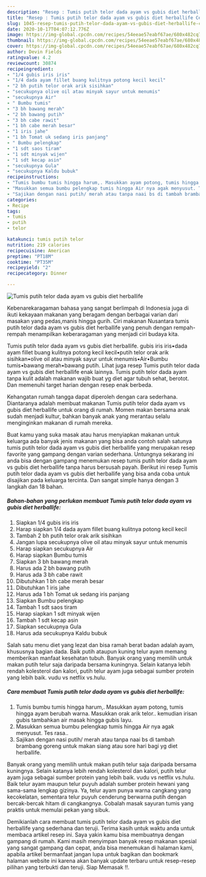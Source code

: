 ```yaml
---
description: "Resep : Tumis putih telor dada ayam vs gubis diet herballife Cepat"
title: "Resep : Tumis putih telor dada ayam vs gubis diet herballife Cepat"
slug: 1045-resep-tumis-putih-telor-dada-ayam-vs-gubis-diet-herballife-cepat
date: 2020-10-17T04:07:12.776Z
image: https://img-global.cpcdn.com/recipes/54eeae57eabf67ae/680x482cq70/tumis-putih-telor-dada-ayam-vs-gubis-diet-herballife-foto-resep-utama.jpg
thumbnail: https://img-global.cpcdn.com/recipes/54eeae57eabf67ae/680x482cq70/tumis-putih-telor-dada-ayam-vs-gubis-diet-herballife-foto-resep-utama.jpg
cover: https://img-global.cpcdn.com/recipes/54eeae57eabf67ae/680x482cq70/tumis-putih-telor-dada-ayam-vs-gubis-diet-herballife-foto-resep-utama.jpg
author: Devin Fields
ratingvalue: 4.2
reviewcount: 30874
recipeingredient:
- "1/4 gubis iris iris"
- "1/4 dada ayam fillet buang kulitnya potong kecil kecil"
- "2 bh putih telor orak arik sisihkan"
- "secukupnya olive oil atau minyak sayur untuk menumis"
- "secukupnya Air"
- " Bumbu tumis"
- "3 bh bawang merah"
- "2 bh bawang putih"
- "3 bh cabe rawit"
- "1 bh cabe merah besar"
- "1 iris jahe"
- "1 bh Tomat uk sedang iris panjang"
- " Bumbu pelengkap"
- "1 sdt saos tiram"
- "1 sdt minyak wijen"
- "1 sdt kecap asin"
- "secukupnya Gula"
- "secukupnya Kaldu bubuk"
recipeinstructions:
- "Tumis bumbu tumis hingga harum,. Masukkan ayam potong, tumis hingga ayam berubah warna. Masukkan orak arik telor.. kemudian irisan gubis tambahkan air masak hingga gubis layu."
- "Masukkan semua bumbu pelengkap tumis hingga Air nya agak menyusut. Tes rasa.."
- "Sajikan dengan nasi putih/ merah atau tanpa naai bs di tambah brambang goreng untuk makan siang atau sore hari bagi yg diet herballife."
categories:
- Recipe
tags:
- tumis
- putih
- telor

katakunci: tumis putih telor 
nutrition: 219 calories
recipecuisine: American
preptime: "PT18M"
cooktime: "PT35M"
recipeyield: "2"
recipecategory: Dinner

---
```



![Tumis putih telor dada ayam vs gubis diet herballife](https://img-global.cpcdn.com/recipes/54eeae57eabf67ae/680x482cq70/tumis-putih-telor-dada-ayam-vs-gubis-diet-herballife-foto-resep-utama.jpg)

Kebenarekaragaman bahasa yang sangat berlimpah di Indonesia juga di ikuti kekayaan makanan yang beragam dengan berbagai varian dari masakan yang pedas,manis hingga gurih. Ciri makanan Nusantara tumis putih telor dada ayam vs gubis diet herballife yang penuh dengan rempah-rempah menampilkan keberaragaman yang menjadi ciri budaya kita.


Tumis putih telor dada ayam vs gubis diet herballife. gubis iris iris•dada ayam fillet buang kulitnya potong kecil kecil•putih telor orak arik sisihkan•olive oil atau minyak sayur untuk menumis•Air•Bumbu tumis•bawang merah•bawang putih. Lihat juga resep Tumis putih telor dada ayam vs gubis diet herballife enak lainnya. Tumis putih telor dada ayam tanpa kulit adalah makanan wajib buat yg diet agar tubuh sehat, berotot. Dan memenuhi target harian dengan resep enak berbeda.

Kehangatan rumah tangga dapat diperoleh dengan cara sederhana. Diantaranya adalah membuat makanan Tumis putih telor dada ayam vs gubis diet herballife untuk orang di rumah. Momen makan bersama anak sudah menjadi kultur, bahkan banyak anak yang merantau selalu menginginkan makanan di rumah mereka.

Buat kamu yang suka masak atau harus menyiapkan makanan untuk keluarga ada banyak jenis makanan yang bisa anda contoh salah satunya tumis putih telor dada ayam vs gubis diet herballife yang merupakan resep favorite yang gampang dengan varian sederhana. Untungnya sekarang ini anda bisa dengan gampang menemukan resep tumis putih telor dada ayam vs gubis diet herballife tanpa harus bersusah payah.
Berikut ini resep Tumis putih telor dada ayam vs gubis diet herballife yang bisa anda coba untuk disajikan pada keluarga tercinta. Dan sangat simple hanya dengan 3 langkah dan 18 bahan.


<!--inarticleads1-->

##### Bahan-bahan yang perlukan membuat Tumis putih telor dada ayam vs gubis diet herballife:

1. Siapkan 1/4 gubis iris iris
1. Harap siapkan 1/4 dada ayam fillet buang kulitnya potong kecil kecil
1. Tambah 2 bh putih telor orak arik sisihkan
1. Jangan lupa secukupnya olive oil atau minyak sayur untuk menumis
1. Harap siapkan secukupnya Air
1. Harap siapkan  Bumbu tumis
1. Siapkan 3 bh bawang merah
1. Harus ada 2 bh bawang putih
1. Harus ada 3 bh cabe rawit
1. Dibutuhkan 1 bh cabe merah besar
1. Dibutuhkan 1 iris jahe
1. Harus ada 1 bh Tomat uk sedang iris panjang
1. Siapkan  Bumbu pelengkap
1. Tambah 1 sdt saos tiram
1. Harap siapkan 1 sdt minyak wijen
1. Tambah 1 sdt kecap asin
1. Siapkan secukupnya Gula
1. Harus ada secukupnya Kaldu bubuk


Salah satu menu diet yang lezat dan bisa ramah berat badan adalah ayam, khususnya bagian dada. Baik putih ataupun kuning telur ayam memang memberikan manfaat kesehatan tubuh. Banyak orang yang memilih untuk makan putih telur saja daripada bersama kuningnya. Selain katanya lebih rendah kolesterol dan kalori, putih telur ayam juga sebagai sumber protein yang lebih baik. vudu vs netflix vs.hulu. 

<!--inarticleads2-->

##### Cara membuat  Tumis putih telor dada ayam vs gubis diet herballife:

1. Tumis bumbu tumis hingga harum,. Masukkan ayam potong, tumis hingga ayam berubah warna. Masukkan orak arik telor.. kemudian irisan gubis tambahkan air masak hingga gubis layu.
1. Masukkan semua bumbu pelengkap tumis hingga Air nya agak menyusut. Tes rasa..
1. Sajikan dengan nasi putih/ merah atau tanpa naai bs di tambah brambang goreng untuk makan siang atau sore hari bagi yg diet herballife.


Banyak orang yang memilih untuk makan putih telur saja daripada bersama kuningnya. Selain katanya lebih rendah kolesterol dan kalori, putih telur ayam juga sebagai sumber protein yang lebih baik. vudu vs netflix vs.hulu. Baik telur ayam maupun telur puyuh adalah sumber protein hewani yang sama-sama lengkap gizinya. Ya, telur ayam punya warna cangkang yang kecokelatan, sementara telur puyuh cenderung berwarna putih dengan bercak-bercak hitam di cangkangnya. Cobalah masak sayuran tumis yang praktis untuk memulai pekan yang sibuk. 

Demikianlah cara membuat tumis putih telor dada ayam vs gubis diet herballife yang sederhana dan teruji. Terima kasih untuk waktu anda untuk membaca artikel resep ini. Saya yakin kamu bisa membuatnya dengan gampang di rumah. Kami masih menyimpan banyak resep makanan spesial yang sangat gampang dan cepat, anda bisa menemukan di halaman kami, apabila artikel bermanfaat jangan lupa untuk bagikan dan bookmark halaman website ini karena akan banyak update terbaru untuk resep-resep pilihan yang terbukti dan teruji. Siap Memasak !!. 
